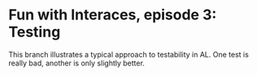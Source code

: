 # Fun with Interaces, episode 3: Testing

This branch illustrates a typical approach to testability in AL. One test is really bad, another is only slightly better.
